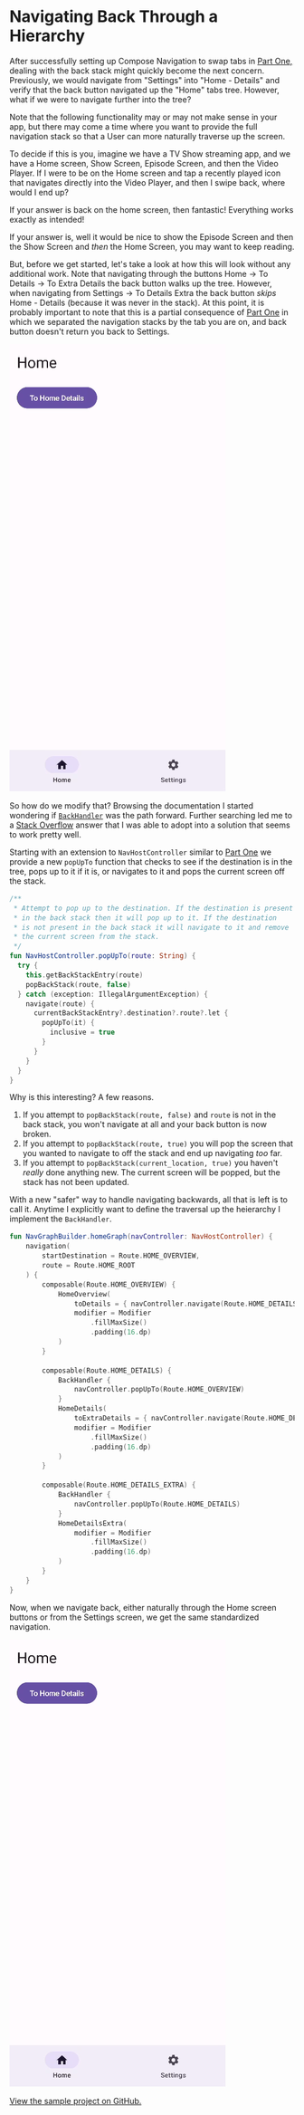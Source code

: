 # Navigating Back Through a Hierarchy

After successfully setting up Compose Navigation to swap tabs in [Part One,](https://michiganlabs.com/news/cross-tab-navigation-in-jetpack-compose) dealing with the back stack might quickly become the next concern. Previously, we would navigate from "Settings" into "Home - Details" and verify that the back button navigated up the "Home" tabs tree. However, what if we were to navigate further into the tree?

Note that the following functionality may or may not make sense in your app, but there may come a time where you want to provide the full navigation stack so that a User can more naturally traverse up the screen. 

To decide if this is you, imagine we have a TV Show streaming app, and we have a Home screen, Show Screen, Episode Screen, and then the Video Player. If I were to be on the Home screen and tap a recently played icon that navigates directly into the Video Player, and then I swipe back, where would I end up?

If your answer is back on the home screen, then fantastic! Everything works exactly as intended!

If your answer is, well it would be nice to show the Episode Screen and then the Show Screen and _then_ the Home Screen, you may want to keep reading.

But, before we get started, let's take a look at how this will look without any additional work. Note that navigating through the buttons Home -> To Details -> To Extra Details the back button walks up the tree. However, when navigating from Settings -> To Details Extra the back button _skips_ Home - Details (because it was never in the stack). At this point, it is probably important to note that this is a partial consequence of [Part One](https://michiganlabs.com/news/cross-tab-navigation-in-jetpack-compose) in which we separated the navigation stacks by the tab you are on, and back button doesn't return you back to Settings.

![](./before.gif)

So how do we modify that? Browsing the documentation I started wondering if [`BackHandler`](https://developer.android.com/jetpack/compose/libraries#handling_the_system_back_button) was the path forward. Further searching led me to a [Stack Overflow](https://stackoverflow.com/a/71513385/2461717) answer that I was able to adopt into a solution that seems to work pretty well.

Starting with an extension to `NavHostController` similar to [Part One](https://michiganlabs.com/news/cross-tab-navigation-in-jetpack-compose) we provide a new `popUpTo` function that checks to see if the destination is in the tree, pops up to it if it is, or navigates to it and pops the current screen off the stack. 

```kotlin
/**
 * Attempt to pop up to the destination. If the destination is present
 * in the back stack then it will pop up to it. If the destination
 * is not present in the back stack it will navigate to it and remove
 * the current screen from the stack.
 */
fun NavHostController.popUpTo(route: String) {
  try {
    this.getBackStackEntry(route)
    popBackStack(route, false)
  } catch (exception: IllegalArgumentException) {
    navigate(route) {
      currentBackStackEntry?.destination?.route?.let {
        popUpTo(it) {
          inclusive = true
        }
      }
    }
  }
}
```

Why is this interesting? A few reasons.

1. If you attempt to `popBackStack(route, false)` and `route` is not in the back stack, you won't navigate at all and your back button is now broken.
1. If you attempt to `popBackStack(route, true)` you will pop the screen that you wanted to navigate to off the stack and end up navigating _too_ far.
1. If you attempt to `popBackStack(current_location, true)` you haven't _really_ done anything new. The current screen will be popped, but the stack has not been updated.

With a new "safer" way to handle navigating backwards, all that is left is to call it. Anytime I explicitly want to define the traversal up the heierarchy I implement the `BackHandler`.

```kotlin
fun NavGraphBuilder.homeGraph(navController: NavHostController) {
    navigation(
        startDestination = Route.HOME_OVERVIEW,
        route = Route.HOME_ROOT
    ) {
        composable(Route.HOME_OVERVIEW) {
            HomeOverview(
                toDetails = { navController.navigate(Route.HOME_DETAILS) },
                modifier = Modifier
                    .fillMaxSize()
                    .padding(16.dp)
            )
        }

        composable(Route.HOME_DETAILS) {
            BackHandler {
                navController.popUpTo(Route.HOME_OVERVIEW)
            }
            HomeDetails(
                toExtraDetails = { navController.navigate(Route.HOME_DETAILS_EXTRA) },
                modifier = Modifier
                    .fillMaxSize()
                    .padding(16.dp)
            )
        }

        composable(Route.HOME_DETAILS_EXTRA) {
            BackHandler {
                navController.popUpTo(Route.HOME_DETAILS)
            }
            HomeDetailsExtra(
                modifier = Modifier
                    .fillMaxSize()
                    .padding(16.dp)
            )
        }
    }
}
```

Now, when we navigate back, either naturally through the Home screen buttons or from the Settings screen, we get the same standardized navigation.

![](./after.gif)

[View the sample project on GitHub.](https://github.com/scottschmitz/sample_compose_nav)